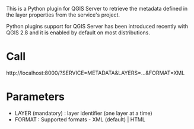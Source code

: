 This is a Python plugin for QGIS Server to retrieve the metadata defined in the layer properties from the service's project.

Python plugins support for QGIS Server has been introduced recently with QGIS 2.8 and it is enabled by default on most distributions.

# Call
http://localhost:8000/?SERVICE=METADATA&LAYERS=...&FORMAT=XML

# Parameters
* LAYER (mandatory) : layer identifier (one layer at a time)
* FORMAT : Supported formats - XML (default) | HTML
